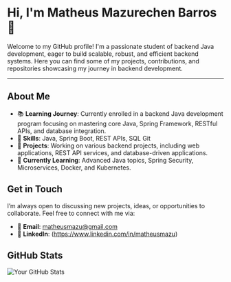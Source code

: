 # Hi, I'm Matheus Mazurechen Barros 👋

Welcome to my GitHub profile! I'm a passionate student of backend Java development, eager to build scalable, robust, and efficient backend systems. Here you can find some of my projects, contributions, and repositories showcasing my journey in backend development.

---

## About Me

- 📚 **Learning Journey**: Currently enrolled in a backend Java development program focusing on mastering core Java, Spring Framework, RESTful APIs, and database integration.
- 🌟 **Skills**: Java, Spring Boot, REST APIs, SQL Git
- 🔭 **Projects**: Working on various backend projects, including web applications, REST API services, and database-driven applications.
- 🌱 **Currently Learning**: Advanced Java topics, Spring Security, Microservices, Docker, and Kubernetes.

## Get in Touch

I’m always open to discussing new projects, ideas, or opportunities to collaborate. Feel free to connect with me via:

- 📧 **Email**: matheusmazu@gmail.com
- 💼 **LinkedIn**: (https://www.linkedin.com/in/matheusmazu)

## GitHub Stats

![Your GitHub Stats](https://github-readme-stats.vercel.app/api?username=yourusername&show_icons=true&theme=radical)
